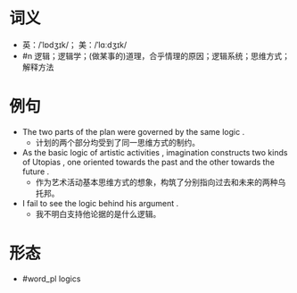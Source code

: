 # 词义
- 英：/ˈlɒdʒɪk/； 美：/ˈlɑːdʒɪk/
- #n 逻辑；逻辑学；(做某事的)道理，合乎情理的原因；逻辑系统；思维方式；解释方法
# 例句
- The two parts of the plan were governed by the same logic .
	- 计划的两个部分均受到了同一思维方式的制约。
- As the basic logic of artistic activities , imagination constructs two kinds of Utopias , one oriented towards the past and the other towards the future .
	- 作为艺术活动基本思维方式的想象，构筑了分别指向过去和未来的两种乌托邦。
- I fail to see the logic behind his argument .
	- 我不明白支持他论据的是什么逻辑。
# 形态
- #word_pl logics
